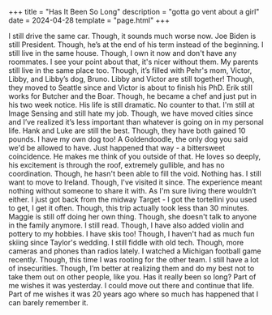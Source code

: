 +++
title = "Has It Been So Long"
description = "gotta go vent about a girl"
date = 2024-04-28
template = "page.html"
+++

I still drive the same car. Though, it sounds much worse now. Joe Biden is still President. Though, he’s at the end of his term instead of the beginning. I still live in the same house. Though, I own it now and don't have any roommates. I see your point about that, it's nicer without them. My parents still live in the same place too. Though, it’s filled with Pehr's mom, Victor, Libby, and Libby’s dog, Bruno. Libby and Victor are still together! Though, they moved to Seattle since and Victor is about to finish his PhD. Erik still works for Butcher and the Boar. Though, he became a chef and just put in his two week notice. His life is still dramatic. No counter to that. I'm still at Image Sensing and still hate my job. Though, we have moved cities since and I’ve realized it’s less important than whatever is going on in my personal life. Hank and Luke are still the best. Though, they have both gained 10 pounds. I have my own dog too! A Goldendoodle, the only dog you said we'd be allowed to have. Just happened that way - a bittersweet coincidence. He makes me think of you outside of that. He loves so deeply, his excitement is through the roof, extremely gullible, and has no coordination. Though, he hasn't been able to fill the void. Nothing has. I still want to move to Ireland. Though, I've visited it since. The experience meant nothing without someone to share it with. As I'm sure living there wouldn’t either. I just got back from the midway Target - I got the tortellini you used to get, I get it often. Though, this trip actually took less than 30 minutes. Maggie is still off doing her own thing. Though, she doesn't talk to anyone in the family anymore. I still read. Though, I have also added violin and pottery to my hobbies. I have skis too! Though, I haven't had as much fun skiing since Taylor's wedding. I still fiddle with old tech. Though, more cameras and phones than radios lately. I watched a Michigan football game recently. Though, this time I was rooting for the other team. I still have a lot of insecurities. Though, I’m better at realizing them and do my best not to take them out on other people, like you. Has it really been so long? Part of me wishes it was yesterday. I could move out there and continue that life. Part of me wishes it was 20 years ago where so much has happened that I can barely remember it.